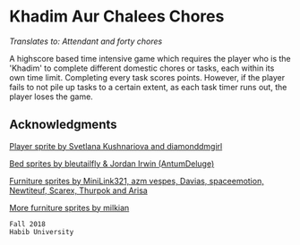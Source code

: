 # Khadim Aur Chalees Chores
*Translates to: Attendant and forty chores*

A highscore based time intensive game which requires the player who is the 'Khadim' to complete different domestic chores or tasks, each within its own time limit. Completing every task scores points. However, if the player fails to not pile up tasks to a certain extent, as each task timer runs out, the player loses the game.

## Acknowledgments

[Player sprite by Svetlana Kushnariova and diamonddmgirl](https://opengameart.org/content/edited-and-extended-24x32-character-pack)

[Bed sprites by bleutailfly & Jordan Irwin (AntumDeluge)](https://opengameart.org/content/beds)

[Furniture sprites by MiniLink321, azm vespes, Davias, spaceemotion, Newtiteuf, Scarex, Thurpok and Arisa](https://fanart.pokefans.net/tilesets/15553)

[More furniture sprites by milkian](https://www.deviantart.com/milkian/art/Tilesets-FSM-RM2K3-para-VX-Ace-Set-Hospital-651534818)

	Fall 2018
	Habib University

